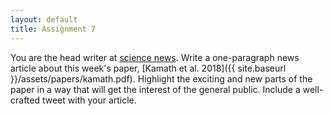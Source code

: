 ```yaml
---
layout: default
title: Assignment 7
---
```


You are the head writer at [science news](https://www.sciencenews.org/). Write a one-paragraph news article about this week's paper, [Kamath et al. 2018]({{ site.baseurl }}/assets/papers/kamath.pdf). Highlight the exciting and new parts of the paper in a way that will get the interest of the general public. Include a well-crafted tweet with your article.
